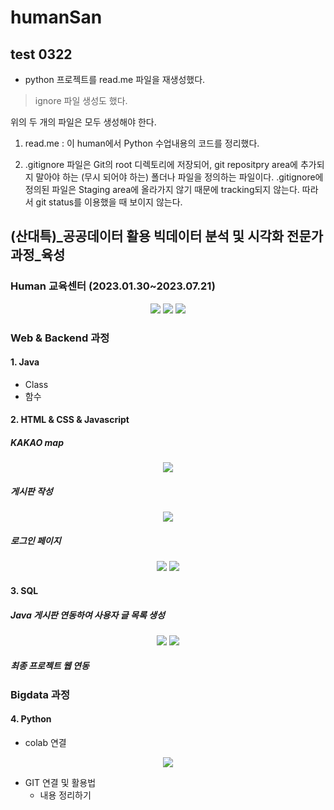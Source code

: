 # humanSan

## test 0322

- python 프로젝트를 read.me 파일을 재생성했다.
> ignore 파일 생성도 했다.

위의 두 개의 파일은 모두 생성해야 한다.
1. read.me : 이 human에서 Python 수업내용의 코드를 정리했다.

2. .gitignore 파일은 Git의 root 디렉토리에 저장되어, git repositpry area에 추가되지 말아야 하는 (무시 되어야 하는) 폴더나 파일을 정의하는 파일이다.
    .gitignore에 정의된 파일은 Staging area에 올라가지 않기 때문에 tracking되지 않는다. 따라서 git status를 이용했을 때 보이지 않는다.
    



## (산대특)_공공데이터 활용 빅데이터 분석 및 시각화 전문가 과정_육성 
### Human 교육센터 (2023.01.30~2023.07.21)

<p align = "center">
<img src = "https://user-images.githubusercontent.com/99852881/225185696-68375b53-847f-4b89-8350-66b03ae122d4.jpg">
<img src = "https://user-images.githubusercontent.com/99852881/225193088-ab894340-27e3-4be8-aa2e-eb728cad3d16.jpg">
<img src = "https://user-images.githubusercontent.com/99852881/225195925-8669aee0-633b-4792-b1fb-9ad6e3c11360.jpg">    
</p>


### Web & Backend 과정
#### 1. Java
- Class
- 함수


#### 2. HTML & CSS & Javascript
##### KAKAO map
<p align = "center">
<img src = "https://user-images.githubusercontent.com/99852881/225199787-3caf6301-0926-4877-9b9a-f0fa372a56ce.jpg"> 
</p>

##### 게시판 작성
<p align = "center">
<img src = "https://user-images.githubusercontent.com/99852881/225196943-599088f6-fcd1-47cb-a6c8-0c918a98fab7.jpg"> 
</p>

##### 로그인 페이지
<p align = "center">
<img src = "https://user-images.githubusercontent.com/99852881/225197737-6f68a8a5-c30c-41f7-b58f-41c4cd187d23.jpg"> 
<img src = "https://user-images.githubusercontent.com/99852881/225197881-40d967a6-c29c-481b-be34-a231cd6bb6dd.jpg"> 
</p>

#### 3. SQL
##### Java 게시판 연동하여 사용자 글 목록 생성
<p align = "center">
<img src = "https://user-images.githubusercontent.com/99852881/225198978-187c7d70-134d-40fa-9bea-501e961030c3.jpg"> 
<img src = "https://user-images.githubusercontent.com/99852881/225199743-162ac07f-9651-4dad-a66d-4f8f702d4f07.jpg"> 
</p>

##### 최종 프로젝트 웹 연동

### Bigdata 과정
#### 4. Python
- colab 연결
<p align = "center">
<img src = "https://user-images.githubusercontent.com/99852881/225200027-7c5b0b1a-004d-4b42-a1c4-0bc4e13470c2.jpg">
</p>

- GIT 연결 및 활용법
  -  내용 정리하기



